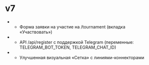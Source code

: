 # v7
- + Форма заявки на участие на /tournament (вкладка «Участвовать»)
- + API /api/register с поддержкой Telegram (переменные: TELEGRAM_BOT_TOKEN, TELEGRAM_CHAT_ID)
- + Улучшенная визуальная «Сетка» с линиями-коннекторами
